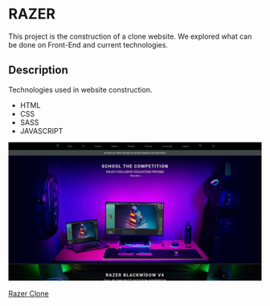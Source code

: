 # RAZER
This project is the construction of a clone website. We explored what can be done on Front-End and current technologies.

## Description
Technologies used in website construction.
- HTML
- CSS
- SASS
- JAVASCRIPT

![Razer Clone Website!](assets/img/razer-clone.jpeg "Razer Clone Web-site")

[Razer Clone](https://razer-clone-h1aeo01c2-hsrvms.vercel.app/)